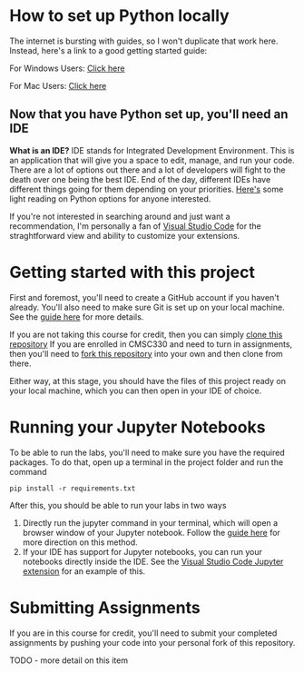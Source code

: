 # How to set up Python locally
The internet is bursting with guides, so I won't duplicate that work here. Instead, here's a link to a good getting started guide:

For Windows Users: [Click here](https://medium.com/co-learning-lounge/how-to-download-install-python-on-windows-2021-44a707994013)

For Mac Users: [Click here](https://medium.com/geekculture/installing-python-3-x-development-environment-on-macos-a64c0141b20c)

## Now that you have Python set up, you'll need an IDE

__What is an IDE?__ IDE stands for Integrated Development Environment. This is an application that will give you a space to edit, manage, and run your code. There are a lot of options out there and a lot of developers will fight to the death over one being the best IDE. End of the day, different IDEs have different things going for them depending on your priorities. [Here's](https://realpython.com/python-ides-code-editors-guide/) some light reading on Python options for anyone interested.

If you're not interested in searching around and just want a recommendation, I'm personally a fan of [Visual Studio Code](https://code.visualstudio.com/) for the straghtforward view and ability to customize your extensions. 


# Getting started with this project
First and foremost, you'll need to create a GitHub account if you haven't already. You'll also need to make sure Git is set up on your local machine. See the [guide here](https://docs.gitlab.com/ee/gitlab-basics/start-using-git.html) for more details.

If you are not taking this course for credit, then you can simply [clone this repository](https://docs.github.com/en/repositories/creating-and-managing-repositories/cloning-a-repository)
If you are enrolled in CMSC330 and need to turn in assignments, then you'll need to [fork this repository](https://docs.github.com/en/get-started/quickstart/fork-a-repo) into your own and then clone from there.

Either way, at this stage, you should have the files of this project ready on your local machine, which you can then open in your IDE of choice.

# Running your Jupyter Notebooks
To be able to run the labs, you'll need to make sure you have the required packages. To do that, open up a terminal in the project folder and run the command 

`pip install -r requirements.txt`

After this, you should be able to run your labs in two ways
1. Directly run the jupyter command in your terminal, which will open a browser window of your Jupyter notebook. Follow the [guide here](https://www.pluralsight.com/guides/jupyter-notebook-getting-started) for more direction on this method.
2. If your IDE has support for Jupyter notebooks, you can run your notebooks directly inside the IDE. See the [Visual Studio Code Jupyter extension](https://marketplace.visualstudio.com/items?itemName=ms-toolsai.jupyter) for an example of this.

# Submitting Assignments
If you are in this course for credit, you'll need to submit your completed assignments by pushing your code into your personal fork of this repository. 

TODO - more detail on this item